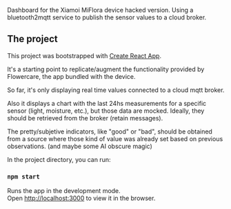Dashboard for the Xiamoi MiFlora device hacked version. 
Using a bluetooth2mqtt service to publish the sensor values to a cloud broker.  

## The project

This project was bootstrapped with [Create React App](https://github.com/facebook/create-react-app).

It's a starting point to replicate/augment the functionality provided by Flowercare, the app bundled with the device.

So far, it's only displaying real time values connected to a cloud mqtt broker.

Also it displays a chart with the last 24hs measurements for a specific sensor (light, moisture, etc.), but those data are mocked. Ideally, they should be retrieved from the broker (retain messages).

The pretty/subjetive indicators, like "good" or "bad", should be obtained from a source where those kind of value was already set based on previous observations. (and maybe some AI obscure magic)

In the project directory, you can run:

### `npm start`

Runs the app in the development mode.<br>
Open [http://localhost:3000](http://localhost:3000) to view it in the browser.
